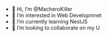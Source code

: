 - 👋 Hi, I’m @MacheroKiller
- 👀 I’m interested in Web Developmnet
- 🌱 I’m currently learning NestJS
- 💞️ I’m looking to collaborate on my U

<!---
MacheroKiller/MacheroKiller is a ✨ special ✨ repository because its `README.md` (this file) appears on your GitHub profile.
You can click the Preview link to take a look at your changes.
--->

